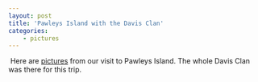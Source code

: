 ```yaml
---
layout: post
title: 'Pawleys Island with the Davis Clan'
categories:
    - pictures
---
```

[<img src="http://photos.thecave.com/Family/Davis-Clan/Pawleys-Island-Summer-2013/i-694tRP6/0/Th/IMG_4230-Th.jpg" alt="" border="0" class="alignleft" />][gallery] Here are [pictures][gallery] from our visit to Pawleys Island. The whole Davis Clan was there for this trip.

[gallery]: http://photos.thecave.com/Family/Davis-Clan/Pawleys-Island-Summer-2013